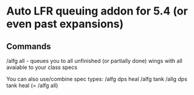 # Auto LFR queuing addon for 5.4 (or even past expansions)

## Commands
/alfg all - queues you to all unfinished (or partially done) wings with all avaiable to your class specs

You can also use/combine spec types:
/alfg dps heal
/alfg tank
/allg dps tank heal (= /alfg all)
